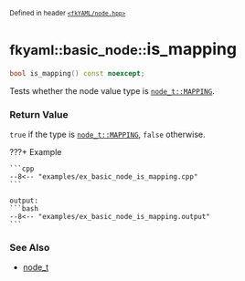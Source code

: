 <small>Defined in header [`<fkYAML/node.hpp>`](https://github.com/fktn-k/fkYAML/blob/develop/include/fkYAML/node.hpp)</small>

# <small>fkyaml::basic_node::</small>is_mapping

```cpp
bool is_mapping() const noexcept;
```

Tests whether the node value type is [`node_t::MAPPING`](node_t.md).  

### **Return Value**

`true` if the type is [`node_t::MAPPING`](node_t.md), `false` otherwise.  

???+ Example

    ```cpp
    --8<-- "examples/ex_basic_node_is_mapping.cpp"
    ```

    output:
    ```bash
    --8<-- "examples/ex_basic_node_is_mapping.output"
    ```

### **See Also**

* [node_t](node_t.md)
